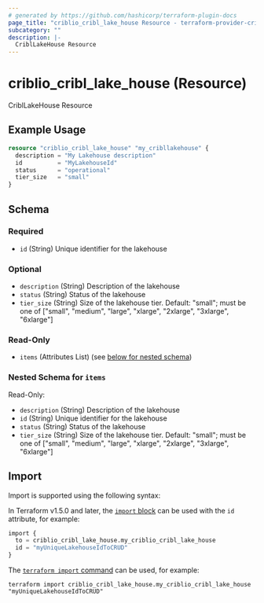 ```yaml
---
# generated by https://github.com/hashicorp/terraform-plugin-docs
page_title: "criblio_cribl_lake_house Resource - terraform-provider-criblio"
subcategory: ""
description: |-
  CriblLakeHouse Resource
---
```


# criblio_cribl_lake_house (Resource)

CriblLakeHouse Resource

## Example Usage

```terraform
resource "criblio_cribl_lake_house" "my_cribllakehouse" {
  description = "My Lakehouse description"
  id          = "MyLakehouseId"
  status      = "operational"
  tier_size   = "small"
}
```

<!-- schema generated by tfplugindocs -->
## Schema

### Required

- `id` (String) Unique identifier for the lakehouse

### Optional

- `description` (String) Description of the lakehouse
- `status` (String) Status of the lakehouse
- `tier_size` (String) Size of the lakehouse tier. Default: "small"; must be one of ["small", "medium", "large", "xlarge", "2xlarge", "3xlarge", "6xlarge"]

### Read-Only

- `items` (Attributes List) (see [below for nested schema](#nestedatt--items))

<a id="nestedatt--items"></a>
### Nested Schema for `items`

Read-Only:

- `description` (String) Description of the lakehouse
- `id` (String) Unique identifier for the lakehouse
- `status` (String) Status of the lakehouse
- `tier_size` (String) Size of the lakehouse tier. Default: "small"; must be one of ["small", "medium", "large", "xlarge", "2xlarge", "3xlarge", "6xlarge"]

## Import

Import is supported using the following syntax:

In Terraform v1.5.0 and later, the [`import` block](https://developer.hashicorp.com/terraform/language/import) can be used with the `id` attribute, for example:

```terraform
import {
  to = criblio_cribl_lake_house.my_criblio_cribl_lake_house
  id = "myUniqueLakehouseIdToCRUD"
}
```

The [`terraform import` command](https://developer.hashicorp.com/terraform/cli/commands/import) can be used, for example:

```shell
terraform import criblio_cribl_lake_house.my_criblio_cribl_lake_house "myUniqueLakehouseIdToCRUD"
```
